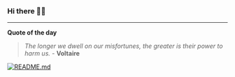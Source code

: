 ### Hi there 👋🏻


---

**Quote of the day**

> *The longer we dwell on our misfortunes, the greater is their power to harm us.* - **Voltaire** 

[![README.md](https://github.com/marcolovazzano/marcolovazzano/actions/workflows/readme.yml/badge.svg?branch=main)](https://github.com/marcolovazzano/marcolovazzano/actions/workflows/readme.yml)
